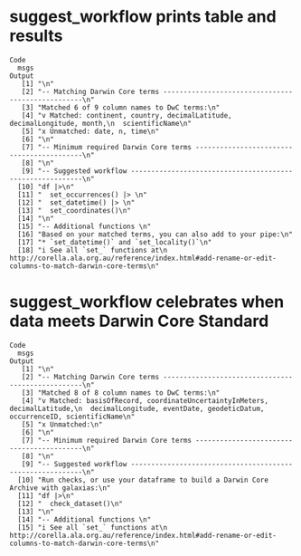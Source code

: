 # suggest_workflow prints table and results

    Code
      msgs
    Output
       [1] "\n"                                                                                                                                     
       [2] "-- Matching Darwin Core terms --------------------------------------------------\n"                                                     
       [3] "Matched 6 of 9 column names to DwC terms:\n"                                                                                            
       [4] "v Matched: continent, country, decimalLatitude, decimalLongitude, month,\n  scientificName\n"                                           
       [5] "x Unmatched: date, n, time\n"                                                                                                           
       [6] "\n"                                                                                                                                     
       [7] "-- Minimum required Darwin Core terms ------------------------------------------\n"                                                     
       [8] "\n"                                                                                                                                     
       [9] "-- Suggested workflow ----------------------------------------------------------\n"                                                     
      [10] "df |>\n"                                                                                                                                
      [11] "  set_occurrences() |> \n"                                                                                                              
      [12] "  set_datetime() |> \n"                                                                                                                 
      [13] "  set_coordinates()\n"                                                                                                                  
      [14] "\n"                                                                                                                                     
      [15] "-- Additional functions \n"                                                                                                             
      [16] "Based on your matched terms, you can also add to your pipe:\n"                                                                          
      [17] "* `set_datetime()` and `set_locality()`\n"                                                                                              
      [18] "i See all `set_` functions at\n  http://corella.ala.org.au/reference/index.html#add-rename-or-edit-columns-to-match-darwin-core-terms\n"

# suggest_workflow celebrates when data meets Darwin Core Standard

    Code
      msgs
    Output
       [1] "\n"                                                                                                                                                     
       [2] "-- Matching Darwin Core terms --------------------------------------------------\n"                                                                     
       [3] "Matched 8 of 8 column names to DwC terms:\n"                                                                                                            
       [4] "v Matched: basisOfRecord, coordinateUncertaintyInMeters, decimalLatitude,\n  decimalLongitude, eventDate, geodeticDatum, occurrenceID, scientificName\n"
       [5] "x Unmatched:\n"                                                                                                                                         
       [6] "\n"                                                                                                                                                     
       [7] "-- Minimum required Darwin Core terms ------------------------------------------\n"                                                                     
       [8] "\n"                                                                                                                                                     
       [9] "-- Suggested workflow ----------------------------------------------------------\n"                                                                     
      [10] "Run checks, or use your dataframe to build a Darwin Core Archive with galaxias:\n"                                                                      
      [11] "df |>\n"                                                                                                                                                
      [12] "  check_dataset()\n"                                                                                                                                    
      [13] "\n"                                                                                                                                                     
      [14] "-- Additional functions \n"                                                                                                                             
      [15] "i See all `set_` functions at\n  http://corella.ala.org.au/reference/index.html#add-rename-or-edit-columns-to-match-darwin-core-terms\n"                

